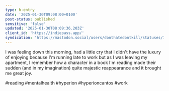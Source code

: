 ```yaml
---
type: h-entry
date: '2025-01-30T09:08:00+0100'
post-status: published
sensitive: 'false'
updated: '2025-01-30T08:09:36.203Z'
client_id: 'https://indiepass.app/'
syndication: 'https://mastodon.social/users/donthatedontkill/statuses/113916284804968059'
---
```

I was feeling down this morning, had a little cry that I didn't have the luxury of enjoying because I'm running late to work but as I was leaving my apartment, I remember how a character in a book I'm reading made their sudden (and in my imagination) quite majestic reappearance and it brought me great joy. 

#reading #mentalhealth #hyperion #hyperioncantos #work
